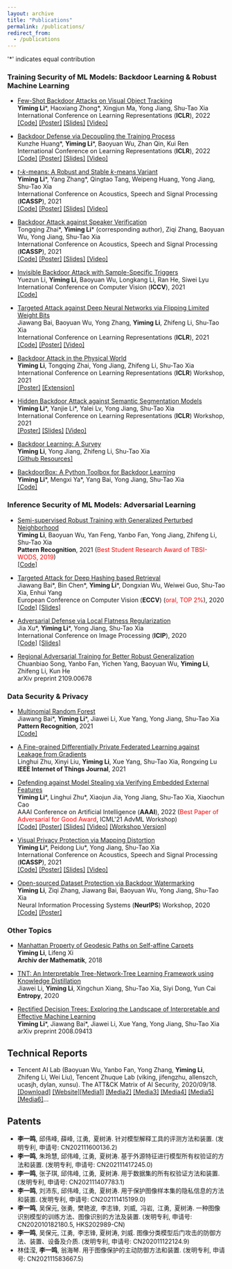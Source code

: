 ```yaml
---
layout: archive
title: "Publications"
permalink: /publications/
redirect_from:
  - /publications
---
```




\'\*\' indicates equal contribution

### Training Security of ML Models: Backdoor Learning & Robust Machine Learning
* [Few-Shot Backdoor Attacks on Visual Object Tracking](https://openreview.net/pdf?id=qSV5CuSaK_a)<br>
  **Yiming Li**\*, Haoxiang Zhong\*, Xingjun Ma, Yong Jiang, Shu-Tao Xia<br>
  International Conference on Learning Representations (**ICLR**), 2022<br>
  [[Code]](https://github.com/HXZhong1997/FSBA) [[Poster]](https://www.dropbox.com/s/4nmzwvkwfbktnqs/BackdoorVOT_ICLR22_poster.pdf?dl=0) [[Slides]](https://www.dropbox.com/s/rn3h0xr7eflo3a7/BackdoorVOT_ICLR22.pptx?dl=0) [[Video]](https://recorder-v3.slideslive.com/#/share?share=61825&s=d28384c4-297b-4a75-b5e7-3c9dba75f6df)

* [Backdoor Defense via Decoupling the Training Process](https://openreview.net/pdf?id=TySnJ-0RdKI)<br>
  Kunzhe Huang\*, **Yiming Li**\*, Baoyuan Wu, Zhan Qin, Kui Ren<br>
  International Conference on Learning Representations (**ICLR**), 2022<br>
  [[Code]](https://github.com/SCLBD/DBD) [[Poster]](https://www.dropbox.com/s/i6m6rcsoe7xd6tr/DBD_ICLR22_poster.pdf?dl=0) [[Slides]](https://www.dropbox.com/s/2ved7swqsp8x02y/DBD_ICLR22.pptx?dl=0) [[Video]](https://recorder-v3.slideslive.com/#/share?share=62074&s=60f4eeae-3910-42b7-b91a-b1b4f3861ecc)


* [*t*-*k*-means: A Robust and Stable *k*-means Variant](https://arxiv.org/abs/1907.07442)<br>
  **Yiming Li**\*, Yang Zhang\*, Qingtao Tang, Weipeng Huang, Yong Jiang, Shu-Tao Xia<br>
  International Conference on Acoustics, Speech and Signal Processing (**ICASSP**), 2021<br>
  [[Code]](https://github.com/THUYimingLi/t-k-means) [[Poster]](https://www.dropbox.com/s/mwmzwxivbi2bxlu/t_k_means_poster.pdf?dl=0) [[Slides]](https://www.dropbox.com/s/mlq01732qkcwp2l/t-k-means_slides.pptx?dl=0) [[Video]](https://www.dropbox.com/s/5f7nqutp8k3x17s/t-k-mean_video.mp4?dl=0)


* [Backdoor Attack against Speaker Verification](https://arxiv.org/pdf/2010.11607.pdf)<br>
  Tongqing Zhai\*, **Yiming Li**\* (corresponding author), Ziqi Zhang, Baoyuan Wu, Yong Jiang, Shu-Tao Xia<br>
  International Conference on Acoustics, Speech and Signal Processing (**ICASSP**), 2021 <br>
  [[Code]](https://github.com/zhaitongqing233/Backdoor-attack-against-speaker-verification) [[Poster]](https://www.dropbox.com/s/jd9z8eer749ffgh/BackdoorSpeakerVerification_poster.pdf?dl=0) [[Slides]](https://www.dropbox.com/s/ox2h6wicc9v88a3/BackdoorSpeakerVerification_slides.pptx?dl=0) [[Video]](https://www.dropbox.com/s/0f7effif8itgsow/BackdoorSpeakerVerification_video.mp4?dl=0)


* [Invisible Backdoor Attack with Sample-Specific Triggers](https://arxiv.org/pdf/2012.03816.pdf)<br>
  Yuezun Li, **Yiming Li**, Baoyuan Wu, Longkang Li, Ran He, Siwei Lyu<br>
  International Conference on Computer Vision (**ICCV**), 2021 <br>
  [[Code]](https://github.com/yuezunli/ISSBA)


* [Targeted Attack against Deep Neural Networks via Flipping Limited Weight Bits](https://arxiv.org/pdf/2102.10496.pdf)<br>
  Jiawang Bai, Baoyuan Wu, Yong Zhang, **Yiming Li**, Zhifeng Li, Shu-Tao Xia<br>
  International Conference on Learning Representations (**ICLR**), 2021<br>
  [[Code]](https://github.com/jiawangbai/TA-LBF-master) [[Poster]](https://www.dropbox.com/s/h700kexejyfs8g1/iclr2021_TA_lBF_poster.pdf?dl=0) [[Video]](https://iclr.cc/virtual/2021/poster/2631)


* [Backdoor Attack in the Physical World](https://arxiv.org/pdf/2104.02361.pdf)<br>
  **Yiming Li**, Tongqing Zhai, Yong Jiang, Zhifeng Li, Shu-Tao Xia<br>
  International Conference on Learning Representations (**ICLR**) Workshop, 2021<br>
  [[Poster]](https://www.dropbox.com/s/cskxnptkd5pmzcj/PhysicalAttack_poster.pdf?dl=0) [[Extension]](https://arxiv.org/abs/2004.04692)


* [Hidden Backdoor Attack against Semantic Segmentation Models](https://arxiv.org/pdf/2103.04038.pdf)<br>
  **Yiming Li**\*, Yanjie Li\*, Yalei Lv, Yong Jiang, Shu-Tao Xia<br>
  International Conference on Learning Representations (**ICLR**) Workshop, 2021<br>
  [[Poster]](https://www.dropbox.com/s/r462uoe3qtkyphu/BackdoorSegmentation_poster.pdf?dl=0) [[Slides]](https://share.weiyun.com/rz7Rvjup) [[Video]](https://studio.slideslive.com/web_recorder/share/35269?s=5fbfa356-0fa7-48e8-9041-146bd5ee296e)

* [Backdoor Learning: A Survey](https://www.researchgate.net/publication/343006441_Backdoor_Learning_A_Survey)<br>
  **Yiming Li**, Yong Jiang, Zhifeng Li, Shu-Tao Xia<br>
  [[Github Resources]](https://github.com/THUYimingLi/backdoor-learning-resources)
  
* [BackdoorBox: A Python Toolbox for Backdoor Learning](https://www.researchgate.net/publication/359439455_BackdoorBox_A_Python_Toolbox_for_Backdoor_Learning)<br>
  **Yiming Li**\*, Mengxi Ya\*, Yang Bai, Yong Jiang, Shu-Tao Xia<br>
  [[Code]](https://github.com/THUYimingLi/BackdoorBox)


### Inference Security of ML Models: Adversarial Learning

* [Semi-supervised Robust Training with Generalized Perturbed Neighborhood](https://www.sciencedirect.com/science/article/abs/pii/S0031320321006488)<br>
  **Yiming Li**, Baoyuan Wu, Yan Feng, Yanbo Fan, Yong Jiang, Zhifeng Li, Shu-Tao Xia<br>
  **Pattern Recognition**, 2021 (<font color='red'>Best Student Research Award of TBSI-WODS, 2019</font>)<br>
  [[Code]](https://github.com/THUYimingLi/Semi-supervised_Robust_Training)


* [Targeted Attack for Deep Hashing based Retrieval](https://arxiv.org/abs/2004.07955)<br>
  Jiawang Bai\*, Bin Chen\*, **Yiming Li**\*, Dongxian Wu, Weiwei Guo, Shu-Tao Xia, Enhui Yang<br>
  European Conference on Computer Vision (**ECCV**) (<font color='red'>oral, TOP 2%</font>), 2020<br>
  [[Code]](https://github.com/jiawangbai/DHTA-master) [[Slides]](https://www.dropbox.com/s/7a1vvopt8z0jxvl/targeted_attack_slides.pptx?dl=0)


* [Adversarial Defense via Local Flatness Regularization](https://arxiv.org/abs/1910.12165)<br>
  Jia Xu\*, **Yiming Li**\*, Yong Jiang, Shu-Tao Xia<br>
  International Conference on Image Processing (**ICIP**), 2020<br>
  [[Code]](https://github.com/Uooga/Local-Flatness-Regularization) [[Slides]](https://share.weiyun.com/6uJPj6VG)

* [Regional Adversarial Training for Better Robust Generalization](https://arxiv.org/pdf/2109.00678.pdf)<br>
  Chuanbiao Song, Yanbo Fan, Yichen Yang, Baoyuan Wu, **Yiming Li**, Zhifeng Li, Kun He<br>
  arXiv preprint 2109.00678




### Data Security & Privacy

* [Multinomial Random Forest](https://www.sciencedirect.com/science/article/pii/S0031320321005112)<br>
  Jiawang Bai\*, **Yiming Li**\*, Jiawei Li, Xue Yang, Yong Jiang, Shu-Tao Xia<br>
  **Pattern Recognition**, 2021<br>
  [[Code]](https://github.com/jiawangbai/Multinomial-Random-Forest)


* [A Fine-grained Differentially Private Federated Learning against Leakage from Gradients](https://ieeexplore.ieee.org/document/9627872)<br>
  Linghui Zhu, Xinyi Liu, **Yiming Li**, Xue Yang, Shu-Tao Xia, Rongxing Lu<br>
  **IEEE Internet of Things Journal**, 2021


* [Defending against Model Stealing via Verifying Embedded External Features](https://arxiv.org/pdf/2112.03476.pdf)<br>
  **Yiming Li**\*, Linghui Zhu\*, Xiaojun Jia, Yong Jiang, Shu-Tao Xia, Xiaochun Cao<br>
  AAAI Conference on Artificial Intelligence (**AAAI**), 2022 (<font color='red'>Best Paper of Adversarial for Good Award</font>, ICML'21 AdvML Workshop)<br>
  [[Code]](https://github.com/zlh-thu/StealingVerification) [[Poster]](https://www.dropbox.com/s/v95s1u7gl97f46u/StealingVerification_AAAI_poster.pdf?dl=0) [[Slides]](https://www.dropbox.com/s/rpx4wrr5upqrdw9/StealingVerification_AAAI22_slides.pptx?dl=0) [[Video]](https://recorder-v3.slideslive.com/?share=56906&s=2ea1c02a-3d17-4981-85b9-1f294505043c) [[Workshop Version]](https://openreview.net/forum?id=g6zfnWUg8A1)


* [Visual Privacy Protection via Mapping Distortion](https://arxiv.org/abs/1911.01769)<br>
  **Yiming Li**\*, Peidong Liu\*, Yong Jiang, Shu-Tao Xia<br>
  International Conference on Acoustics, Speech and Signal Processing (**ICASSP**), 2021<br>
  [[Code]](https://github.com/PerdonLiu/Visual-Privacy-Protection-via-Mapping-Distortion) [[Poster]](https://www.dropbox.com/s/g22yr1suem4y36l/MDP_poster.pdf?dl=0) [[Slides]](https://www.dropbox.com/s/8cbnmt335s3p1ix/MDP_slides.pptx?dl=0) [[Video]](https://www.dropbox.com/s/ww7mhdn09sqk2nh/MDP_video.mp4?dl=0)

* [Open-sourced Dataset Protection via Backdoor Watermarking](https://arxiv.org/abs/2010.05821)<br>
  **Yiming Li**, Ziqi Zhang, Jiawang Bai, Baoyuan Wu, Yong Jiang, Shu-Tao Xia<br>
  Neural Information Processing Systems (**NeurIPS**) Workshop, 2020<br>
  [[Code]](https://github.com/THUYimingLi/Open-sourced_Dataset_Protection) [[Poster]](https://www.dropbox.com/s/dtkers5txx0mats/WatermarkingDataset_NIPSW2020_poster.pdf?dl=0)




### Other Topics

* [Manhattan Property of Geodesic Paths on Self-affine Carpets](https://link.springer.com/article/10.1007/s00013-018-1199-4)<br>
  **Yiming Li**, Lifeng Xi<br>
  **Archiv der Mathematik**, 2018


* [TNT: An Interpretable Tree-Network-Tree Learning Framework using Knowledge Distillation](https://www.mdpi.com/1099-4300/22/11/1203)<br>
  Jiawei Li, **Yiming Li**, Xingchun Xiang, Shu-Tao Xia, Siyi Dong, Yun Cai<br>
  **Entropy**, 2020


* [Rectified Decision Trees: Exploring the Landscape of Interpretable and Effective Machine Learning](https://arxiv.org/pdf/2008.09413.pdf)<br>
  **Yiming Li**\*, Jiawang Bai\*, Jiawei Li, Xue Yang, Yong Jiang, Shu-Tao Xia<br>
  arXiv preprint 2008.09413



## Technical Reports

* Tencent AI Lab (Baoyuan Wu, Yanbo Fan, Yong Zhang, **Yiming Li**, Zhifeng Li, Wei Liu), Tencent Zhuque Lab (viking, jifengzhu, allenszch, ucasjh, dylan, xunsu). The ATT&CK Matrix of AI Security, 2020/09/18. [[Download]](https://ai.tencent.com/ailab/media/AI%E5%AE%89%E5%85%A8%E7%9A%84%E5%A8%81%E8%83%81%E9%A3%8E%E9%99%A9%E7%9F%A9%E9%98%B5.pdf) [[Website]](https://aisecmatrix.org/en)[[Media1]](https://ai.tencent.com/ailab/zh/news/detial/?id=68) [[Media2]](https://www.jiqizhixin.com/articles/2020-09-25-9) [[Media3]](http://tech.sina.com.cn/csj/2020-09-25/doc-iivhuipp6375448.shtml) [[Media4]](https://tech.qq.com/a/20200925/020797.htm) [[Media5]](http://mp.163.com/article/FNCHRG1V0511DSSR.html) [[Media6]](https://www.sohu.com/a/421167914_120765903)...



## Patents
* **李一鸣**, 邱伟峰, 薛峰, 江勇, 夏树涛. 针对模型解释工具的评测方法和装置. (发明专利, 申请号: CN202111600136.2)
* **李一鸣**, 朱玲慧, 邱伟峰, 江勇, 夏树涛. 基于外源特征进行模型所有权验证的方法和装置. (发明专利, 申请号: CN202111417245.0)
* **李一鸣**, 张子琪, 邱伟峰, 江勇, 夏树涛. 用于数据集的所有权验证方法和装置. (发明专利, 申请号: CN202111407783.1)
* **李一鸣**, 刘沛东, 邱伟峰, 江勇, 夏树涛. 用于保护图像样本集的隐私信息的方法和装置. (发明专利, 申请号: CN202111415199.0)
* **李一鸣**, 吴保元, 张勇, 樊艳波, 李志锋, 刘威, 冯岩, 江勇, 夏树涛. 一种图像识别模型的训练方法、图像识别的方法及装置. (发明专利, 申请号: CN202010182180.5, HKS202989-CN)
* **李一鸣**, 吴保元, 江勇, 李志锋, 夏树涛, 刘威. 图像分类模型后门攻击的防御方法、装置、设备及介质. (发明专利, 申请号: CN202011122124.9)
* 林佳滢, **李一鸣**, 翁海琴. 用于图像保护的主动防御方法和装置.  (发明专利, 申请号: CN202111583667.5)
